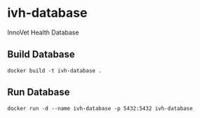 # ivh-database
InnoVet Health Database

## Build Database
```
docker build -t ivh-database .
```
## Run Database
```
docker run -d --name ivh-database -p 5432:5432 ivh-database
```